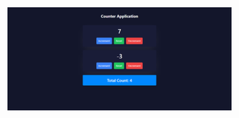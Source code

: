 
<div align="center">
  <img src="https://github.com/farjanafarjo10/React-Redux/blob/master/public/Counter%20App.png" alt="Project Banner">
</div>
